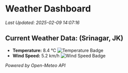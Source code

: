 
# Weather Dashboard

_Last Updated: 2025-02-09 14:07:16_

## Current Weather Data: (Srinagar, JK)
- **Temperature:** 8.4 °C ![Temperature Badge](https://img.shields.io/badge/Temperature-Low%20Temp-blue)
- **Wind Speed:** 5.2 km/h ![Wind Speed Badge](https://img.shields.io/badge/Wind%20Speed-Light%20Wind-blue)

*Powered by Open-Meteo API*
